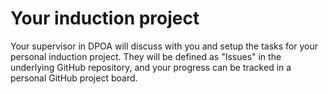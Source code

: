 # Your induction project

Your supervisor in DPOA will discuss with you and setup the tasks for your personal induction project.
They will be defined as "Issues" in the underlying GitHub repository, and your progress can be tracked in a personal GitHub project board.